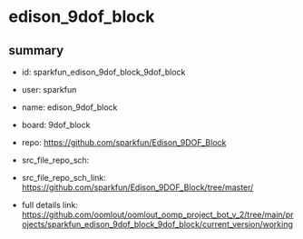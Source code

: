 # edison_9dof_block
 
## summary 
* id: sparkfun_edison_9dof_block_9dof_block
* user: sparkfun
* name: edison_9dof_block
* board: 9dof_block
* repo: https://github.com/sparkfun/Edison_9DOF_Block



* src_file_repo_sch: 
* src_file_repo_sch_link: https://github.com/sparkfun/Edison_9DOF_Block/tree/master/
* full details link: https://github.com/oomlout/oomlout_oomp_project_bot_v_2/tree/main/projects/sparkfun_edison_9dof_block_9dof_block/current_version/working  







